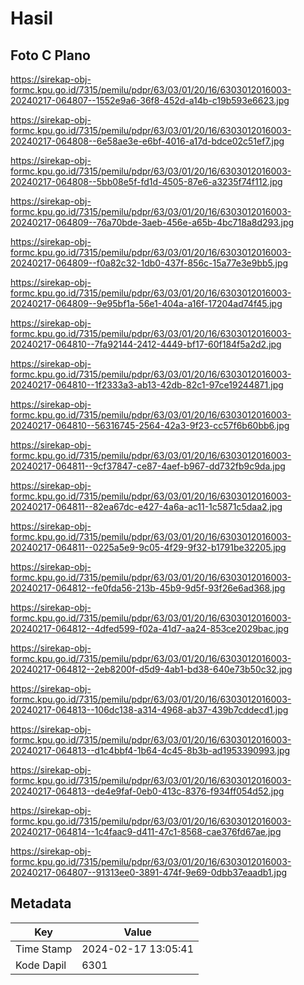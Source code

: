 # Hasil

## Foto C Plano

https://sirekap-obj-formc.kpu.go.id/7315/pemilu/pdpr/63/03/01/20/16/6303012016003-20240217-064807--1552e9a6-36f8-452d-a14b-c19b593e6623.jpg

https://sirekap-obj-formc.kpu.go.id/7315/pemilu/pdpr/63/03/01/20/16/6303012016003-20240217-064808--6e58ae3e-e6bf-4016-a17d-bdce02c51ef7.jpg

https://sirekap-obj-formc.kpu.go.id/7315/pemilu/pdpr/63/03/01/20/16/6303012016003-20240217-064808--5bb08e5f-fd1d-4505-87e6-a3235f74f112.jpg

https://sirekap-obj-formc.kpu.go.id/7315/pemilu/pdpr/63/03/01/20/16/6303012016003-20240217-064809--76a70bde-3aeb-456e-a65b-4bc718a8d293.jpg

https://sirekap-obj-formc.kpu.go.id/7315/pemilu/pdpr/63/03/01/20/16/6303012016003-20240217-064809--f0a82c32-1db0-437f-856c-15a77e3e9bb5.jpg

https://sirekap-obj-formc.kpu.go.id/7315/pemilu/pdpr/63/03/01/20/16/6303012016003-20240217-064809--9e95bf1a-56e1-404a-a16f-17204ad74f45.jpg

https://sirekap-obj-formc.kpu.go.id/7315/pemilu/pdpr/63/03/01/20/16/6303012016003-20240217-064810--7fa92144-2412-4449-bf17-60f184f5a2d2.jpg

https://sirekap-obj-formc.kpu.go.id/7315/pemilu/pdpr/63/03/01/20/16/6303012016003-20240217-064810--1f2333a3-ab13-42db-82c1-97ce19244871.jpg

https://sirekap-obj-formc.kpu.go.id/7315/pemilu/pdpr/63/03/01/20/16/6303012016003-20240217-064810--56316745-2564-42a3-9f23-cc57f6b60bb6.jpg

https://sirekap-obj-formc.kpu.go.id/7315/pemilu/pdpr/63/03/01/20/16/6303012016003-20240217-064811--9cf37847-ce87-4aef-b967-dd732fb9c9da.jpg

https://sirekap-obj-formc.kpu.go.id/7315/pemilu/pdpr/63/03/01/20/16/6303012016003-20240217-064811--82ea67dc-e427-4a6a-ac11-1c5871c5daa2.jpg

https://sirekap-obj-formc.kpu.go.id/7315/pemilu/pdpr/63/03/01/20/16/6303012016003-20240217-064811--0225a5e9-9c05-4f29-9f32-b1791be32205.jpg

https://sirekap-obj-formc.kpu.go.id/7315/pemilu/pdpr/63/03/01/20/16/6303012016003-20240217-064812--fe0fda56-213b-45b9-9d5f-93f26e6ad368.jpg

https://sirekap-obj-formc.kpu.go.id/7315/pemilu/pdpr/63/03/01/20/16/6303012016003-20240217-064812--4dfed599-f02a-41d7-aa24-853ce2029bac.jpg

https://sirekap-obj-formc.kpu.go.id/7315/pemilu/pdpr/63/03/01/20/16/6303012016003-20240217-064812--2eb8200f-d5d9-4ab1-bd38-640e73b50c32.jpg

https://sirekap-obj-formc.kpu.go.id/7315/pemilu/pdpr/63/03/01/20/16/6303012016003-20240217-064813--106dc138-a314-4968-ab37-439b7cddecd1.jpg

https://sirekap-obj-formc.kpu.go.id/7315/pemilu/pdpr/63/03/01/20/16/6303012016003-20240217-064813--d1c4bbf4-1b64-4c45-8b3b-ad1953390993.jpg

https://sirekap-obj-formc.kpu.go.id/7315/pemilu/pdpr/63/03/01/20/16/6303012016003-20240217-064813--de4e9faf-0eb0-413c-8376-f934ff054d52.jpg

https://sirekap-obj-formc.kpu.go.id/7315/pemilu/pdpr/63/03/01/20/16/6303012016003-20240217-064814--1c4faac9-d411-47c1-8568-cae376fd67ae.jpg

https://sirekap-obj-formc.kpu.go.id/7315/pemilu/pdpr/63/03/01/20/16/6303012016003-20240217-064807--91313ee0-3891-474f-9e69-0dbb37eaadb1.jpg


## Metadata

| Key        | Value               |
| ---------- | ------------------- |
| Time Stamp | 2024-02-17 13:05:41 |
| Kode Dapil | 6301                |



